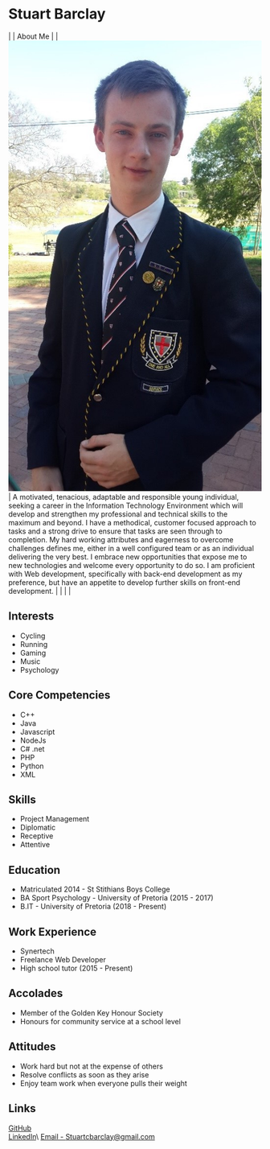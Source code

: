 # Stuart Barclay

| | About Me |
| ![Stuart Barclay](assets/Stuart.jpg "Stuart Barclay") | A motivated, tenacious, adaptable and responsible young individual, seeking a career in the Information Technology Environment which will develop and strengthen my professional and technical skills to the maximum and beyond. I have a methodical, customer focused approach to tasks and a strong drive to ensure that tasks are seen through to completion. My hard working attributes and eagerness to overcome challenges defines me, either in a well configured team or as an individual delivering the very best. I embrace new opportunities that expose me to new technologies and welcome every opportunity to do so. I am proficient with Web development, specifically with back-end development as my preference, but have an appetite to develop further skills on front-end development. |
| | |

## Interests

- Cycling
- Running
- Gaming
- Music
- Psychology

## Core Competencies

- C++
- Java
- Javascript
- NodeJs
- C# .net
- PHP
- Python
- XML

## Skills

- Project Management
- Diplomatic
- Receptive
- Attentive

## Education

- Matriculated 2014 - St Stithians Boys College
- BA Sport Psychology - University of Pretoria (2015 - 2017)
- B.IT - University of Pretoria (2018 - Present)

## Work Experience

- Synertech
- Freelance Web Developer
- High school tutor (2015 - Present)

## Accolades

- Member of the Golden Key Honour Society
- Honours for community service at a school level

## Attitudes

- Work hard but not at the expense of others
- Resolve conflicts as soon as they arise
- Enjoy team work when everyone pulls their weight

## Links

[GitHub](https://github.com/Stuey61296)  
[LinkedIn](https://www.linkedin.com/in/stuart-barclay-73770019a/)\\
<a href="mailto:stuartcbarclay@gmail.com">Email - Stuartcbarclay@gmail.com</a>
